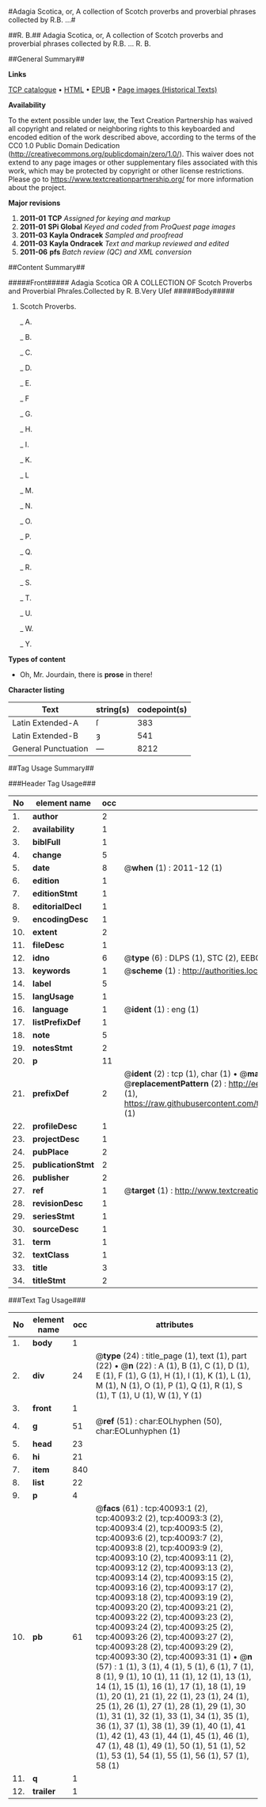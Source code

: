 #Adagia Scotica, or, A collection of Scotch proverbs and proverbial phrases collected by R.B. ...#

##R. B.##
Adagia Scotica, or, A collection of Scotch proverbs and proverbial phrases collected by R.B. ...
R. B.

##General Summary##

**Links**

[TCP catalogue](http://www.ota.ox.ac.uk/tcp/)  • 
[HTML](http://tei.it.ox.ac.uk/tcp/Texts-HTML/free/A27/A27147.html)  • 
[EPUB](http://tei.it.ox.ac.uk/tcp/Texts-EPUB/free/A27/A27147.epub) • 
[Page images (Historical Texts)](https://historicaltexts.jisc.ac.uk/eebo-07571302e)

**Availability**

To the extent possible under law, the Text Creation Partnership has waived all copyright and related or neighboring rights to this keyboarded and encoded edition of the work described above, according to the terms of the CC0 1.0 Public Domain Dedication (http://creativecommons.org/publicdomain/zero/1.0/). This waiver does not extend to any page images or other supplementary files associated with this work, which may be protected by copyright or other license restrictions. Please go to https://www.textcreationpartnership.org/ for more information about the project.

**Major revisions**

1. __2011-01__ __TCP__ *Assigned for keying and markup*
1. __2011-01__ __SPi Global__ *Keyed and coded from ProQuest page images*
1. __2011-03__ __Kayla Ondracek__ *Sampled and proofread*
1. __2011-03__ __Kayla Ondracek__ *Text and markup reviewed and edited*
1. __2011-06__ __pfs__ *Batch review (QC) and XML conversion*

##Content Summary##

#####Front#####
Adagia Scotica OR A COLLECTION OF Scotch Proverbs and Proverbial Phraſes.Collected by R. B.Very Uſef
#####Body#####

1. Scotch Proverbs.

    _ A.

    _ B.

    _ C.

    _ D.

    _ E.

    _ F

    _ G.

    _ H.

    _ I.

    _ K.

    _ L

    _ M.

    _ N.

    _ O.

    _ P.

    _ Q.

    _ R.

    _ S.

    _ T.

    _ U.

    _ W.

    _ Y.

**Types of content**

  * Oh, Mr. Jourdain, there is **prose** in there!

**Character listing**


|Text|string(s)|codepoint(s)|
|---|---|---|
|Latin Extended-A|ſ|383|
|Latin Extended-B|ȝ|541|
|General Punctuation|—|8212|

##Tag Usage Summary##

###Header Tag Usage###

|No|element name|occ|attributes|
|---|---|---|---|
|1.|__author__|2||
|2.|__availability__|1||
|3.|__biblFull__|1||
|4.|__change__|5||
|5.|__date__|8| @__when__ (1) : 2011-12 (1)|
|6.|__edition__|1||
|7.|__editionStmt__|1||
|8.|__editorialDecl__|1||
|9.|__encodingDesc__|1||
|10.|__extent__|2||
|11.|__fileDesc__|1||
|12.|__idno__|6| @__type__ (6) : DLPS (1), STC (2), EEBO-CITATION (1), OCLC (1), VID (1)|
|13.|__keywords__|1| @__scheme__ (1) : http://authorities.loc.gov/ (1)|
|14.|__label__|5||
|15.|__langUsage__|1||
|16.|__language__|1| @__ident__ (1) : eng (1)|
|17.|__listPrefixDef__|1||
|18.|__note__|5||
|19.|__notesStmt__|2||
|20.|__p__|11||
|21.|__prefixDef__|2| @__ident__ (2) : tcp (1), char (1)  •  @__matchPattern__ (2) : ([0-9\-]+):([0-9IVX]+) (1), (.+) (1)  •  @__replacementPattern__ (2) : http://eebo.chadwyck.com/downloadtiff?vid=$1&page=$2 (1), https://raw.githubusercontent.com/textcreationpartnership/Texts/master/tcpchars.xml#$1 (1)|
|22.|__profileDesc__|1||
|23.|__projectDesc__|1||
|24.|__pubPlace__|2||
|25.|__publicationStmt__|2||
|26.|__publisher__|2||
|27.|__ref__|1| @__target__ (1) : http://www.textcreationpartnership.org/docs/. (1)|
|28.|__revisionDesc__|1||
|29.|__seriesStmt__|1||
|30.|__sourceDesc__|1||
|31.|__term__|1||
|32.|__textClass__|1||
|33.|__title__|3||
|34.|__titleStmt__|2||


###Text Tag Usage###

|No|element name|occ|attributes|
|---|---|---|---|
|1.|__body__|1||
|2.|__div__|24| @__type__ (24) : title_page (1), text (1), part (22)  •  @__n__ (22) : A (1), B (1), C (1), D (1), E (1), F (1), G (1), H (1), I (1), K (1), L (1), M (1), N (1), O (1), P (1), Q (1), R (1), S (1), T (1), U (1), W (1), Y (1)|
|3.|__front__|1||
|4.|__g__|51| @__ref__ (51) : char:EOLhyphen (50), char:EOLunhyphen (1)|
|5.|__head__|23||
|6.|__hi__|21||
|7.|__item__|840||
|8.|__list__|22||
|9.|__p__|4||
|10.|__pb__|61| @__facs__ (61) : tcp:40093:1 (2), tcp:40093:2 (2), tcp:40093:3 (2), tcp:40093:4 (2), tcp:40093:5 (2), tcp:40093:6 (2), tcp:40093:7 (2), tcp:40093:8 (2), tcp:40093:9 (2), tcp:40093:10 (2), tcp:40093:11 (2), tcp:40093:12 (2), tcp:40093:13 (2), tcp:40093:14 (2), tcp:40093:15 (2), tcp:40093:16 (2), tcp:40093:17 (2), tcp:40093:18 (2), tcp:40093:19 (2), tcp:40093:20 (2), tcp:40093:21 (2), tcp:40093:22 (2), tcp:40093:23 (2), tcp:40093:24 (2), tcp:40093:25 (2), tcp:40093:26 (2), tcp:40093:27 (2), tcp:40093:28 (2), tcp:40093:29 (2), tcp:40093:30 (2), tcp:40093:31 (1)  •  @__n__ (57) : 1 (1), 3 (1), 4 (1), 5 (1), 6 (1), 7 (1), 8 (1), 9 (1), 10 (1), 11 (1), 12 (1), 13 (1), 14 (1), 15 (1), 16 (1), 17 (1), 18 (1), 19 (1), 20 (1), 21 (1), 22 (1), 23 (1), 24 (1), 25 (1), 26 (1), 27 (1), 28 (1), 29 (1), 30 (1), 31 (1), 32 (1), 33 (1), 34 (1), 35 (1), 36 (1), 37 (1), 38 (1), 39 (1), 40 (1), 41 (1), 42 (1), 43 (1), 44 (1), 45 (1), 46 (1), 47 (1), 48 (1), 49 (1), 50 (1), 51 (1), 52 (1), 53 (1), 54 (1), 55 (1), 56 (1), 57 (1), 58 (1)|
|11.|__q__|1||
|12.|__trailer__|1||
